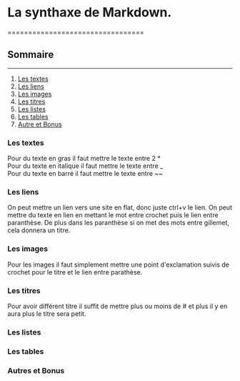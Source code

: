 # La synthaxe de Markdown.
=================================
## Sommaire 
---------------------------------

1. [Les textes](#Les-textes)
2. [Les liens](#Les-liens)
3. [Les images](#Les-images) 
4. [Les titres](#Les-titres)
5. [Les listes](#Les-listes)
6. [Les tables](#Les-tables)
7. [Autre et Bonus](#Autre-et-Bonus)

### Les textes

Pour du texte en gras il faut mettre le texte entre 2 * <br>
Pour du texte en italique il faut mettre le texte entre _ <br>
Pour du texte en barré il faut mettre le texte entre ~~ <br>

### Les liens

On peut mettre un lien vers une site en flat, donc juste ctrl+v le lien.
On peut mettre du texte en lien en mettant le mot entre crochet puis le lien entre paranthèse.
De plus dans les paranthèse si on met des mots entre gillemet, cela donnera un titre.

### Les images

Pour les images il faut simplement mettre une point d'exclamation suivis de crochet pour le titre et le lien entre parathèse.

### Les titres

Pour avoir différent titre il suffit de mettre plus ou moins de # et plus il y en aura plus le titre sera petit.

### Les listes

### Les tables

### Autres et Bonus